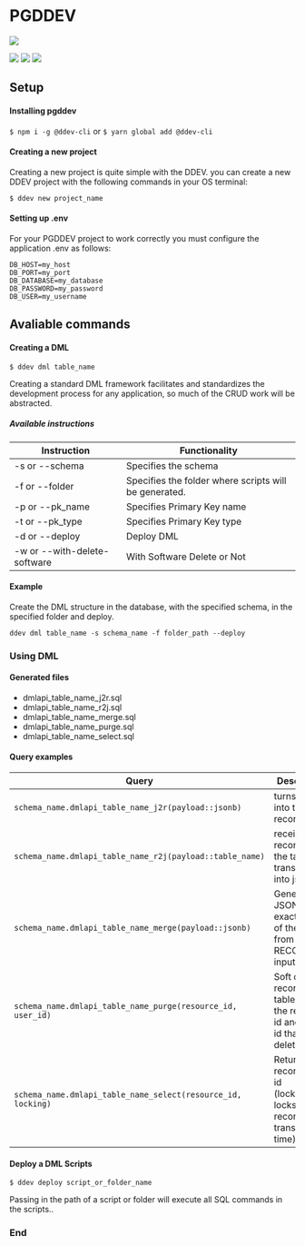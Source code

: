 # PGDDEV

![](https://desenroladev.com.br/public/logo-180x180.png)

![](https://img.shields.io/github/stars/Desenroladev/pgddev.svg) ![](https://img.shields.io/github/forks/Desenroladev/pgddev.svg) ![](https://img.shields.io/github/issues/Desenroladev/pgddev.svg)

## Setup

#### Installing pgddev

`$ npm i -g @ddev-cli` or `$ yarn global add @ddev-cli`

#### Creating a new project

Creating a new project is quite simple with the DDEV. you can create a new DDEV project with the following commands in your OS terminal:

`$ ddev new project_name`

#### Setting up .env

For your PGDDEV project to work correctly you must configure the application .env as follows:

```.env
DB_HOST=my_host
DB_PORT=my_port
DB_DATABASE=my_database
DB_PASSWORD=my_password
DB_USER=my_username

```

## Avaliable commands

#### Creating a DML

`$ ddev dml table_name`

Creating a standard DML framework facilitates and standardizes the development process for any application, so much of the CRUD work will be abstracted.

##### Available instructions

| Instruction    				| Functionality                                         |
| ----------------------------- | ----------------------------------------------------- |
| -s or --schema 				| Specifies the schema                                  |
| -f or --folder 				| Specifies the folder where scripts will be generated. |
| -p or --pk_name 				| Specifies Primary Key name                            |
| -t or --pk_type 				| Specifies Primary Key type                            |
| -d or --deploy 				| Deploy DML                                            |
| -w or --with-delete-software 	| With Software Delete or Not                           |

#### Example

Create the DML structure in the database, with the specified schema, in the specified folder and deploy.

`ddev dml table_name -s schema_name -f folder_path --deploy`

### Using DML

#### Generated files

- dmlapi_table_name_j2r.sql
- dmlapi_table_name_r2j.sql
- dmlapi_table_name_merge.sql
- dmlapi_table_name_purge.sql
- dmlapi_table_name_select.sql

#### Query examples

| Query                                                        | Description                                                                       |
| ------------------------------------------------------------ | --------------------------------------------------------------------------------- |
| `schema_name.dmlapi_table_name_j2r(payload::jsonb)`          | turns a jsonb into table record.                                                  |
| `schema_name.dmlapi_table_name_r2j(payload::table_name)`     | receives a record from the table and transforms it into jsonb.                    |
| `schema_name.dmlapi_table_name_merge(payload::jsonb)`        | Generates a JSON in the exact format of the table from a RECORD input.            |
| `schema_name.dmlapi_table_name_purge(resource_id, user_id)`  | Soft delete a record in a table from the resource id and user id that deleted it. |
| `schema_name.dmlapi_table_name_select(resource_id, locking)` | Returns record from id (locking=true locks the record at transaction time)        |


#### Deploy a DML Scripts

`$ ddev deploy script_or_folder_name`

Passing in the path of a script or folder will execute all SQL commands in the scripts..

### End
